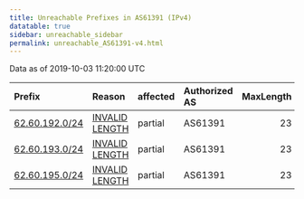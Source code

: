 ```yaml
---
title: Unreachable Prefixes in AS61391 (IPv4)
datatable: true
sidebar: unreachable_sidebar
permalink: unreachable_AS61391-v4.html
---
```


Data as of 2019-10-03 11:20:00 UTC


<div class="datatable-begin"></div>

| Prefix                                                 | Reason                                                                                                   | affected   | Authorized AS   |   MaxLength | Anchor                                         |   unreachable /24s |
|:-------------------------------------------------------|:---------------------------------------------------------------------------------------------------------|:-----------|:----------------|------------:|:-----------------------------------------------|-------------------:|
| [62.60.192.0/24](https://stat.ripe.net/62.60.192.0/24) | [INVALID LENGTH](https://rpki-validator.ripe.net/announcement-preview?asn=AS61391&prefix=62.60.192.0/24) | partial    | AS61391         |          23 | [RIPE](unreachable_RIPE_NCC_RPKI_Root-v4.html) |                  1 |
| [62.60.193.0/24](https://stat.ripe.net/62.60.193.0/24) | [INVALID LENGTH](https://rpki-validator.ripe.net/announcement-preview?asn=AS61391&prefix=62.60.193.0/24) | partial    | AS61391         |          23 | [RIPE](unreachable_RIPE_NCC_RPKI_Root-v4.html) |                  1 |
| [62.60.195.0/24](https://stat.ripe.net/62.60.195.0/24) | [INVALID LENGTH](https://rpki-validator.ripe.net/announcement-preview?asn=AS61391&prefix=62.60.195.0/24) | partial    | AS61391         |          23 | [RIPE](unreachable_RIPE_NCC_RPKI_Root-v4.html) |                  1 |

<div class="datatable-end"></div>